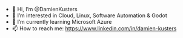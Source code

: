 - 👋 Hi, I’m @DamienKusters
- 👀 I’m interested in Cloud, Linux, Software Automation & Godot
- 🌱 I’m currently learning Microsoft Azure
- 📫 How to reach me: https://www.linkedin.com/in/damien-kusters

<!---
DamienKusters/DamienKusters is a ✨ special ✨ repository because its `README.md` (this file) appears on your GitHub profile.
You can click the Preview link to take a look at your changes.
--->
